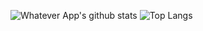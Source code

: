 ![Whatever App's github stats](https://github-readme-stats.vercel.app/api?username=soft91&show_icons=true&theme=radical)
![Top Langs](https://github-readme-stats.vercel.app/api/top-langs/?username=soft91&layout=compact&theme=dark&langs_count=8)
